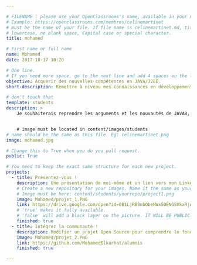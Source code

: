 ```yaml
---

# FILENAME : please use your OpenClassrooms's name, available in your url.
# Example: https://openclassrooms.com/membres/celinemartinet
# must be the name of your file. If file name is celinemartinet.md, title is celinemartinet.
# lowercase, no blank space, Capital case or special character.
title: mohamed

# First name or full name
name: Mohamed
date: 2017-10-17 10:20

# One line.
# If you need more space, go to the next line and add 4 spaces on the left, as in 'description'.
objective: Acquerir des nouvelles compétences en JAVA/J2EE.
short-description: Remettre à niveau mes connaissances en développement Web.

# don't touch that
template: students
description: >
    Je souhaiterais reprendre les arguments et les nouvautés de JAVA8, monter en competence en Back-end: J2EE, Struts2,Spring, Hibernate, WebService.


    # image must be located in content/images/students
# name should be the same as this file. Eg: celinemartinet.png
image: mohamed.jpg

# Change this to True when you do you pull request.
public: True

# You need to keep the exact same structure for each new project.
projects:
  - title: Présentez-vous !
    description: Une présentation de moi-même et un lien vers mon LinkedIn.
    # Create a new repository for your images. Name it the same as your nickname and profile picture.
    # Image must be here: content/students/yourrepo/project1.png
    image: Mohamed/projet_1.PNG
    link: https://drive.google.com/open?id=0B1LjRB0nbObeNWx5OENGSVkxRjA
    # 'true' makes it fully available.
    # 'false' will add a black layer on the picture. IT WILL BE PUBLIC!
    finished: true
  - title: Intégrez la communauté !
    description: Modifier un projet Open Source pour comprendre le fonctionnement de Git, de Github et des pull requests.
    image: Mohamed/projet_2.PNG
    link: https://github.com/MohamedElkarhat/alumnis
    finished: true

---
```

